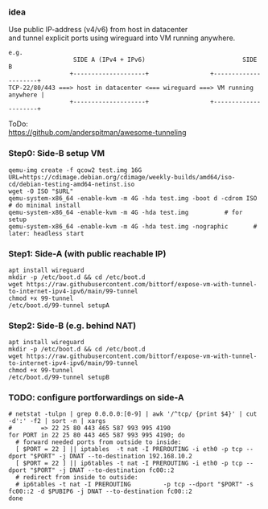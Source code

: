 ### idea

Use public IP-address (v4/v6) from host in datacenter  
and tunnel explicit ports using wireguard into VM running anywhere.
```
e.g.
                  SIDE A (IPv4 + IPv6)                           SIDE B
                 +--------------------+                 +---------------------+
TCP-22/80/443 ===> host in datacenter <=== wireguard ===> VM running anywhere |
                 +--------------------+                 +---------------------+
```
ToDo:  
https://github.com/anderspitman/awesome-tunneling


### Step0: Side-B setup VM
```
qemu-img create -f qcow2 test.img 16G
URL=https://cdimage.debian.org/cdimage/weekly-builds/amd64/iso-cd/debian-testing-amd64-netinst.iso
wget -O ISO "$URL"
qemu-system-x86_64 -enable-kvm -m 4G -hda test.img -boot d -cdrom ISO	# do minimal install
qemu-system-x86_64 -enable-kvm -m 4G -hda test.img			# for setup
qemu-system-x86_64 -enable-kvm -m 4G -hda test.img -nographic		# later: headless start
```

### Step1: Side-A (with public reachable IP)
```
apt install wireguard
mkdir -p /etc/boot.d && cd /etc/boot.d
wget https://raw.githubusercontent.com/bittorf/expose-vm-with-tunnel-to-internet-ipv4-ipv6/main/99-tunnel
chmod +x 99-tunnel
/etc/boot.d/99-tunnel setupA
```

### Step2: Side-B (e.g. behind NAT)
```
apt install wireguard
mkdir -p /etc/boot.d && cd /etc/boot.d
wget https://raw.githubusercontent.com/bittorf/expose-vm-with-tunnel-to-internet-ipv4-ipv6/main/99-tunnel
chmod +x 99-tunnel
/etc/boot.d/99-tunnel setupB
```

### TODO: configure portforwardings on side-A
```
# netstat -tulpn | grep 0.0.0.0:[0-9] | awk '/^tcp/ {print $4}' | cut -d':' -f2 | sort -n | xargs
#        => 22 25 80 443 465 587 993 995 4190
for PORT in 22 25 80 443 465 587 993 995 4190; do
  # forward needed ports from outside to inside:
  [ $PORT = 22 ] || iptables  -t nat -I PREROUTING -i eth0 -p tcp --dport "$PORT" -j DNAT --to-destination 192.168.10.2
  [ $PORT = 22 ] || ip6tables -t nat -I PREROUTING -i eth0 -p tcp --dport "$PORT" -j DNAT --to-destination fc00::2
  # redirect from inside to outside:
  # ip6tables -t nat -I PREROUTING         -p tcp --dport "$PORT" -s fc00::2 -d $PUBIP6 -j DNAT --to-destination fc00::2
done
```
